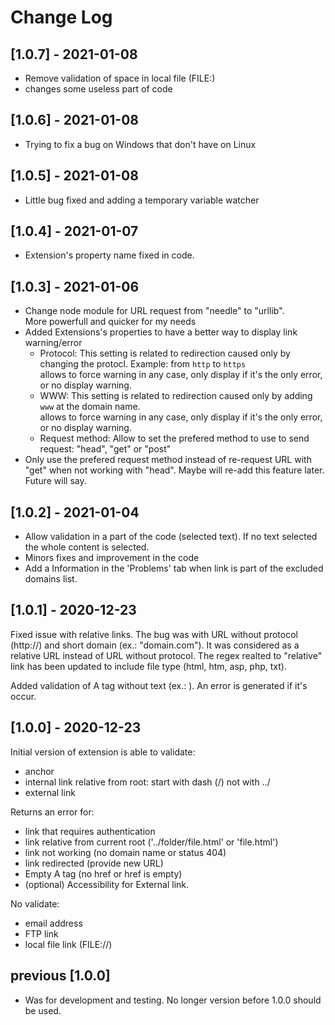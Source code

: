 # Change Log

## [1.0.7] - 2021-01-08
+ Remove validation of space in local file (FILE:)
+ changes some useless part of code

## [1.0.6] - 2021-01-08
+ Trying to fix a bug on Windows that don't have on Linux

## [1.0.5] - 2021-01-08
+ Little bug fixed and adding a temporary variable watcher 

## [1.0.4] - 2021-01-07
+ Extension's property name fixed in code.

## [1.0.3] - 2021-01-06
+ Change node module for URL request from "needle" to "urllib".<br />More powerfull and quicker for my needs
+ Added Extensions's properties to have a better way to display link warning/error
  + Protocol: This setting is related to redirection caused only by changing the protocl. Example: from ```http``` to ```https```<br />allows to force warning in any case, only display if it's the only error, or no display warning.
  + WWW: This setting is related to redirection caused only by adding ```www``` at the domain name.<br />allows to force warning in any case, only display if it's the only error, or no display warning.
  + Request method: Allow to set the prefered method to use to send request: "head", "get" or "post"
+ Only use the prefered request method instead of re-request URL with "get" when not working with "head". Maybe will re-add this feature later. Future will say.



## [1.0.2] - 2021-01-04
+ Allow validation in a part of the code (selected text).
  If no text selected the whole content is selected.
+ Minors fixes and improvement in the code
+ Add a Information in the 'Problems' tab when link is part of the excluded domains list.


## [1.0.1] - 2020-12-23
Fixed issue with relative links.
The bug was with URL without protocol (http://) and short domain (ex.: "domain.com"). It was considered as a relative URL instead of URL without protocol.
The regex realted to "relative" link has been updated to include file type (html, htm, asp, php, txt).

Added validation of A tag without text (ex.: <a href="domain.name"></a>).
An error is generated if it's occur.


## [1.0.0] - 2020-12-23
Initial version of extension is able to validate:
+ anchor
+ internal link relative from root: start with dash (/) not with ../
+ external link

Returns an error for:
+ link that requires authentication
+ link relative from current root ('../folder/file.html' or 'file.html')
+ link not working (no domain name or status 404)
+ link redirected (provide new URL)
+ Empty A tag (no href or href is empty)
+ (optional) Accessibility for External link.

No validate:
+ email address
+ FTP link
+ local file link (FILE://)

## previous [1.0.0]
- Was for development and testing. No longer version before 1.0.0 should be used.
